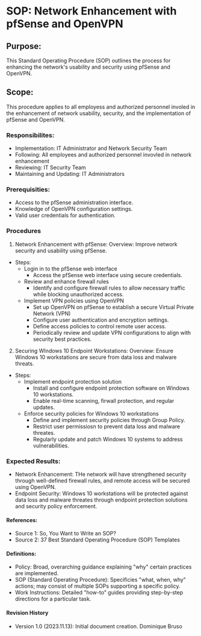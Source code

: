 # SOP: Network Enhancement with pfSense and OpenVPN

## Purpose:
This Standard Operating Procedure (SOP) outlines the process for enhancing the network's usability and security using pfSense and OpenVPN.

## Scope: 
This procedure applies to all employess and authorized personnel involed in the enhancement of network usability, security, and the implementation of pfSense and OpenVPN.

### Responsibilites:
- Implementation: IT Administrator and Network Security Team
- Following: All employees and authorized personnel invovled in network enhancement
- Reviewing: IT Security Team
- Maintaining and Updating: IT Administrators

### Prerequisities: 
- Access to the pfSense administration interface.
- Knowledge of OpenVPN configuration settings.
- Valid user credentials for authentication.

### Procedures 
1. Network Enhancement with pfSense:
Overview: Improve network security and usability using pfSense.
  - Steps:
    - Login in to the pfSense web interface
      - Access the pfSense web interface using secure credentials.
    - Review and enhance firewall rules
      - Identify and configure firewall rules to allow necessary traffic while blocking unauthorized access.
    - Implement VPN policies using OpenVPN
      - Set up OpenVPN on pfSense to establish a secure Virtual Private Network (VPN)
      - Configure user authentication and encryption settings.
      - Define access policies to control remote user access.
      - Periodically review and update VPN configurations to align with security best practices.
2. Securing WIndows 10 Endpoint Workstations:
Overview: Ensure Windows 10 workstations are secure from data loss and malware threats.
  - Steps:
    - Implement endpoint protection solution
      - Install and configure endpoint protection software on Windows 10 workstations.
      - Enable real-time scanning, firwall protection, and regular updates.
    - Enforce security policies for Windows 10 workstations
      - Define and implement security policies through Group Policy.
      - Restrict user permissiosn to prevent data loss and malware threates.
      - Regularly update and patch Windows 10 systems to address vulnerabilities.

### Expected Results: 
- Network Enhancement: THe network will have strengthened security through well-defined firewall rules, and remote access will be secured using OpenVPN.
- Endpoint Security: Windows 10 workstations will be protected against data loss and malware threates through endpoint protection solutions and security policy enforcement.

#### References: 
- Source 1: So, You Want to Write an SOP?
- Source 2: 37 Best Standard Operating Procedure (SOP) Templates

#### Definitions:
- Policy: Broad, overarching guidance explaining "why" certain practices are implemented.
- SOP (Standard Operating Procedure): Specificies "what, when, why" actions; may consist of multiple SOPs supporting a specific policy.
- Work Instructions: Detailed "how-to" guides providing step-by-step directions for a particular task.

#### Revision History 
- Version 1.0 (2023.11.13): Initial document creation. Dominique Bruso
